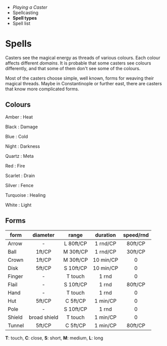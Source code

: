
<!-- .margin.compass -->
* _Playing a Caster_
* Spellcasting
* **Spell types**
* Spell list



# Spells

Casters see the magical energy as threads of various colours. Each colour affects different _domains_. It is probable that some casters see colours differently, and that some of them don't see some of the colours.

Most of the casters choose simple, well known, forms for weaving their magical threads. Maybe in Constantinople or further east, there are casters that know more complicated forms.

<!-- <div.two-columns> -->
<!-- <div.left-column> -->

## Colours

<!-- .colours -->
Amber
: Heat

Black
: Damage

Blue
: Cold

Night
: Darkness

Quartz
: Meta

Red
: Fire

Scarlet
: Drain

Silver
: Fence

Turquoise
: Healing

White
: Light

<!-- </div> -->
<!-- <div.right-column> -->

## Forms

| form   | diameter     | range     | duration  | speed/rnd |
|--------|:------------:|:---------:|:---------:|:---------:|
| Arrow  | -            | L 80ft/CP | 1 rnd/CP  | 80ft/CP   |
| Ball   | 1ft/CP       | M 30ft/CP | 1 rnd/CP  | 30ft/CP   |
| Crown  | 1ft/CP       | M 30ft/CP | 10 min/CP | 0         |
| Disk   | 5ft/CP       | S 10ft/CP | 10 min/CP | 0         |
| Finger | -            | T touch   | 1 rnd     | 0         |
| Flail  | -            | S 10ft/CP | 1 rnd     | 80ft/CP   |
| Hand   | -            | T touch   | 1 rnd     | 0         |
| Hut    | 5ft/CP       | C 5ft/CP  | 1 min/CP  | 0         |
| Pole   | -            | S 10ft/CP | 1 rnd     | 0         |
| Shield | broad shield | T touch   | 1 min/CP  | 0         |
| Tunnel | 5ft/CP       | C 5ft/CP  | 1 min/CP  | 80ft/CP   |

**T**: touch, **C**: close, **S**: short, **M**: medium, **L**: long

<!-- </div> -->
<!-- </div> -->

<!--
Move requires an on turn action. Prolong requires an instant action.
-->

